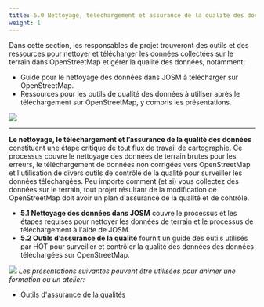 ```yaml
---	 	 	 	
title: 5.0 Nettoyage, téléchargement et assurance de la qualité des données
weight: 1
---
```


Dans cette section, les responsables de projet trouveront des outils et des ressources pour nettoyer et télécharger les données collectées sur le terrain dans OpenStreetMap et gérer la qualité des données, notamment:

*  Guide pour le nettoyage des données dans JOSM à télécharger sur OpenStreetMap. 
*  Ressources pour les outils de qualité des données à utiliser après le téléchargement sur OpenStreetMap, y compris les présentations. 


![](/images/digitization-and-editing/DSC03241.jpg)

***

**Le nettoyage, le téléchargement et l’assurance de la qualité des données** constituent une étape critique de tout flux de travail de cartographie. Ce processus couvre le nettoyage des données de terrain brutes pour les erreurs, le téléchargement de données non corrigées vers OpenStreetMap et l'utilisation de divers outils de contrôle de la qualité pour surveiller les données téléchargées. Peu importe comment (et si) vous collectez des données sur le terrain, tout projet résultant de la modification de OpenStreetMap doit avoir un plan d'assurance de la qualité et de contrôle. 
	 	 	 	
* **5.1 Nettoyage des données dans JOSM** couvre le processus et les étapes requises pour nettoyer les données de terrain et le processus de téléchargement à l'aide de JOSM. 	 	 	 
* **5.2 Outils d’assurance de la qualité** fournit un guide des outils utilisés par HOT pour surveiller et contrôler la qualité des données des données téléchargées sur OpenStreetMap. 

![](/images/training_presentations_wide.PNG)
*Les présentations suivantes peuvent être utilisées pour animer une formation ou un atelier:*
	 	 	 	
*  [Outils d'assurance de la qualités](https://docs.google.com/presentation/d/1mn0ahFOCiz9DhrWmYFt1nrC25c7WQjODvXG6pTRJ-Jo/edit?usp=sharing)

	 	 	 	
